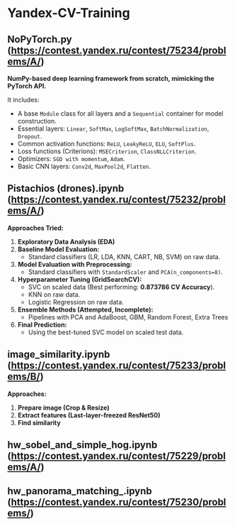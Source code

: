 # Yandex-CV-Training


## NoPyTorch.py (https://contest.yandex.ru/contest/75234/problems/A/)

**NumPy-based deep learning framework from scratch, mimicking the PyTorch API.**

It includes:

*   A base `Module` class for all layers and a `Sequential` container for model construction.
*   Essential layers: `Linear`, `SoftMax`, `LogSoftMax`, `BatchNormalization`, `Dropout`.
*   Common activation functions: `ReLU`, `LeakyReLU`, `ELU`, `SoftPlus`.
*   Loss functions (Criterions): `MSECriterion`, `ClassNLLCriterion`.
*   Optimizers: `SGD with momentum`, `Adam`.
*   Basic CNN layers: `Conv2d`, `MaxPool2d`, `Flatten`.


## Pistachios (drones).ipynb (https://contest.yandex.ru/contest/75232/problems/A/)

**Approaches Tried:**

1.  **Exploratory Data Analysis (EDA)**
2.  **Baseline Model Evaluation:**
    *   Standard classifiers (LR, LDA, KNN, CART, NB, SVM) on raw data.
3.  **Model Evaluation with Preprocessing:**
    *   Standard classifiers with `StandardScaler` and `PCA(n_components=8)`.
4.  **Hyperparameter Tuning (GridSearchCV):**
    *   SVC on scaled data (Best performing: **0.873786 CV Accuracy**).
    *   KNN on raw data.
    *   Logistic Regression on raw data.
5.  **Ensemble Methods (Attempted, Incomplete):**
    *   Pipelines with PCA and AdaBoost, GBM, Random Forest, Extra Trees
6.  **Final Prediction:**
    *   Using the best-tuned SVC model on scaled test data.

## image_similarity.ipynb (https://contest.yandex.ru/contest/75233/problems/B/)

**Approaches:**

1. **Prepare image (Crop & Resize)**
2. **Extract features (Last-layer-freezed ResNet50)**
3. **Find similarity**

## hw_sobel_and_simple_hog.ipynb (https://contest.yandex.ru/contest/75229/problems/A/)

## hw_panorama_matching_.ipynb (https://contest.yandex.ru/contest/75230/problems/)
